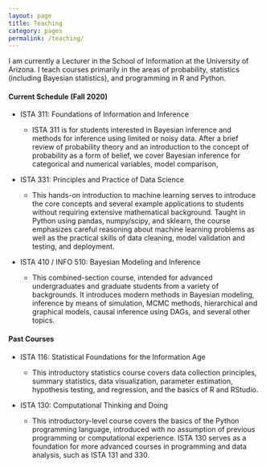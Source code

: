 ```yaml
---
layout: page
title: Teaching
category: pages
permalink: /teaching/
---
```


I am currently a Lecturer in the School of Information at the University of Arizona.
I teach courses primarily in the areas of probability, statistics (including Bayesian statistics), and programming in R and Python.

#### Current Schedule (Fall 2020)

* ISTA 311: Foundations of Information and Inference
    * ISTA 311 is for students interested in Bayesian inference and methods for inference using limited or noisy data. After a brief review of probability theory and an introduction to the concept of probability as a form of belief, we cover Bayesian inference for categorical and numerical variables, model comparison, 

* ISTA 331: Principles and Practice of Data Science
	* This hands-on introduction to machine learning serves to introduce the core concepts and several example applications to students without requiring extensive mathematical background. Taught in Python using pandas, numpy/scipy, and sklearn, the course emphasizes careful reasoning about machine learning problems as well as the practical skills of data cleaning, model validation and testing, and deployment.

* ISTA 410 / INFO 510: Bayesian Modeling and Inference
	* This combined-section course, intended for advanced undergraduates and graduate students from a variety of backgrounds. It introduces modern methods in Bayesian modeling, inference by means of simulation, MCMC methods, hierarchical and graphical models, causal inference using DAGs, and several other topics.

#### Past Courses

* ISTA 116: Statistical Foundations for the Information Age
    * This introductory statistics course covers data collection principles, summary statistics, data visualization, parameter estimation, hypothesis testing, and regression, and the basics of R and RStudio.

* ISTA 130: Computational Thinking and Doing
    * This introductory-level course covers the basics of the Python programming language, introduced with no assumption of previous programming or computational experience. ISTA 130 serves as a foundation for more advanced courses in programming and data analysis, such as ISTA 131 and 330.
